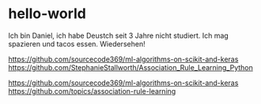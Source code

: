 # hello-world

Ich bin Daniel, ich habe Deustch seit 3 Jahre nicht studiert. 
Ich mag spazieren und tacos essen.
Wiedersehen!

https://github.com/sourcecode369/ml-algorithms-on-scikit-and-keras
https://github.com/StephanieStallworth/Association_Rule_Learning_Python

https://github.com/sourcecode369/ml-algorithms-on-scikit-and-keras
https://github.com/topics/association-rule-learning
